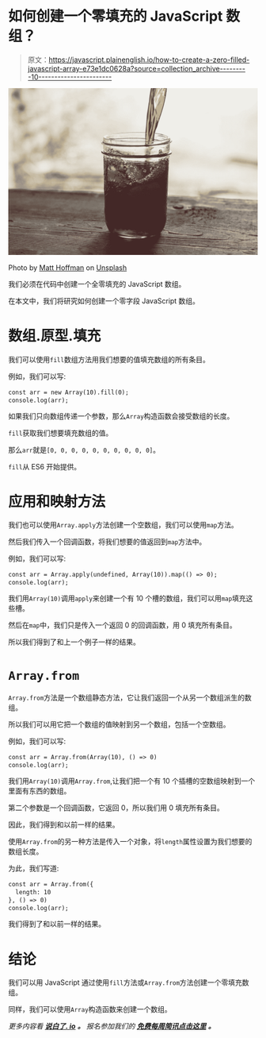# 如何创建一个零填充的 JavaScript 数组？

> 原文：<https://javascript.plainenglish.io/how-to-create-a-zero-filled-javascript-array-e73e1dc0628a?source=collection_archive---------10----------------------->

![](img/d1e59f152ffb195ce55dceffb0b4cf28.png)

Photo by [Matt Hoffman](https://unsplash.com/@__matthoffman__?utm_source=medium&utm_medium=referral) on [Unsplash](https://unsplash.com?utm_source=medium&utm_medium=referral)

我们必须在代码中创建一个全零填充的 JavaScript 数组。

在本文中，我们将研究如何创建一个零字段 JavaScript 数组。

# 数组.原型.填充

我们可以使用`fill`数组方法用我们想要的值填充数组的所有条目。

例如，我们可以写:

```
const arr = new Array(10).fill(0);
console.log(arr);
```

如果我们只向数组传递一个参数，那么`Array`构造函数会接受数组的长度。

`fill`获取我们想要填充数组的值。

那么`arr`就是`[0, 0, 0, 0, 0, 0, 0, 0, 0, 0]`。

`fill`从 ES6 开始提供。

# 应用和映射方法

我们也可以使用`Array.apply`方法创建一个空数组，我们可以使用`map`方法。

然后我们传入一个回调函数，将我们想要的值返回到`map`方法中。

例如，我们可以写:

```
const arr = Array.apply(undefined, Array(10)).map(() => 0);
console.log(arr);
```

我们用`Array(10)`调用`apply`来创建一个有 10 个槽的数组，我们可以用`map`填充这些槽。

然后在`map`中，我们只是传入一个返回 0 的回调函数，用 0 填充所有条目。

所以我们得到了和上一个例子一样的结果。

# `Array.from`

`Array.from`方法是一个数组静态方法，它让我们返回一个从另一个数组派生的数组。

所以我们可以用它把一个数组的值映射到另一个数组，包括一个空数组。

例如，我们可以写:

```
const arr = Array.from(Array(10), () => 0)
console.log(arr);
```

我们用`Array(10)`调用`Array.from`,让我们把一个有 10 个插槽的空数组映射到一个里面有东西的数组。

第二个参数是一个回调函数，它返回 0，所以我们用 0 填充所有条目。

因此，我们得到和以前一样的结果。

使用`Array.from`的另一种方法是传入一个对象，将`length`属性设置为我们想要的数组长度。

为此，我们写道:

```
const arr = Array.from({
  length: 10
}, () => 0)
console.log(arr);
```

我们得到了和以前一样的结果。

# 结论

我们可以用 JavaScript 通过使用`fill`方法或`Array.from`方法创建一个零填充数组。

同样，我们可以使用`Array`构造函数来创建一个数组。

*更多内容看* [***说白了. io***](http://plainenglish.io/) ***。*** *报名参加我们的* [***免费每周简讯点击这里***](http://newsletter.plainenglish.io/) ***。***